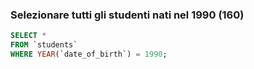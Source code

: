 ### Selezionare tutti gli studenti nati nel 1990 (160)
````SQL
SELECT *
FROM `students`
WHERE YEAR(`date_of_birth`) = 1990;
````